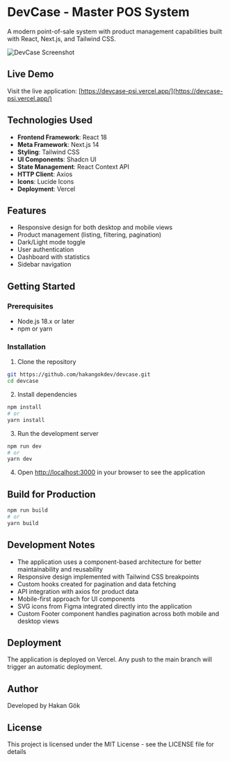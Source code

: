# DevCase - Master POS System

A modern point-of-sale system with product management capabilities built with React, Next.js, and Tailwind CSS.

![DevCase Screenshot](public/screenshot.png)

## Live Demo

Visit the live application: [https://devcase-psi.vercel.app/](https://devcase-psi.vercel.app/)

## Technologies Used

- **Frontend Framework**: React 18
- **Meta Framework**: Next.js 14
- **Styling**: Tailwind CSS
- **UI Components**: Shadcn UI
- **State Management**: React Context API
- **HTTP Client**: Axios
- **Icons**: Lucide Icons
- **Deployment**: Vercel

## Features

- Responsive design for both desktop and mobile views
- Product management (listing, filtering, pagination)
- Dark/Light mode toggle
- User authentication
- Dashboard with statistics
- Sidebar navigation

## Getting Started

### Prerequisites

- Node.js 18.x or later
- npm or yarn

### Installation

1. Clone the repository
```bash
git https://github.com/hakangokdev/devcase.git
cd devcase
```

2. Install dependencies
```bash
npm install
# or
yarn install
```

3. Run the development server
```bash
npm run dev
# or
yarn dev
```

4. Open [http://localhost:3000](http://localhost:3000) in your browser to see the application

## Build for Production

```bash
npm run build
# or
yarn build
```

## Development Notes

- The application uses a component-based architecture for better maintainability and reusability
- Responsive design implemented with Tailwind CSS breakpoints
- Custom hooks created for pagination and data fetching
- API integration with axios for product data
- Mobile-first approach for UI components
- SVG icons from Figma integrated directly into the application
- Custom Footer component handles pagination across both mobile and desktop views

## Deployment

The application is deployed on Vercel. Any push to the main branch will trigger an automatic deployment.

## Author

Developed by Hakan Gök

## License

This project is licensed under the MIT License - see the LICENSE file for details 